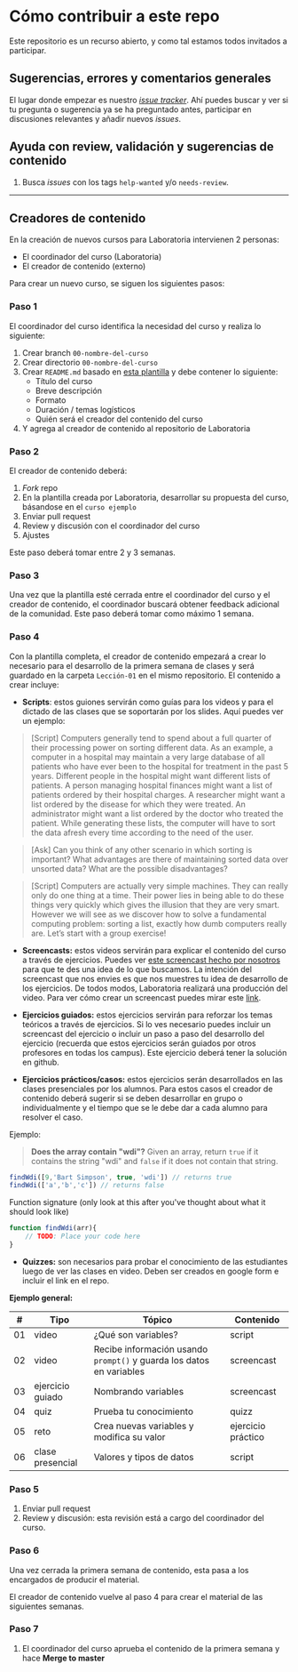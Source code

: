 # Cómo contribuir a este repo

Este repositorio es un recurso abierto, y como tal estamos todos invitados a
participar.

## Sugerencias, errores y comentarios generales

El lugar donde empezar es nuestro
[_issue tracker_](https://github.com/Laboratoria/curricula-js/issues). Ahí
puedes buscar y ver si tu pregunta o sugerencia ya se ha preguntado antes,
participar en discusiones relevantes y añadir nuevos _issues_.

## Ayuda con review, validación y sugerencias de contenido

1. Busca _issues_ con los tags `help-wanted` y/o `needs-review`.

***

## Creadores de contenido

En la creación de nuevos cursos para Laboratoria intervienen 2 personas:

- El coordinador del curso (Laboratoria)
- El creador de contenido (externo)

Para crear un nuevo curso, se siguen los siguientes pasos:

### Paso 1

El coordinador del curso identifica la necesidad del curso y realiza lo siguiente:

1. Crear branch `00-nombre-del-curso`
2. Crear directorio `00-nombre-del-curso`
3. Crear `README.md` basado en [esta plantilla](#) y debe contener lo siguiente:
	* Título del curso
	* Breve descripción
	* Formato
	* Duración / temas logísticos
	* Quién será el creador del contenido del curso
4. Y agrega al creador de contenido al repositorio de Laboratoria


### Paso 2

El creador de contenido deberá:

1. _Fork_ repo
2. En la plantilla creada por Laboratoria, desarrollar su propuesta del curso,
   básandose en el `curso ejemplo`
3. Enviar pull request
4. Review y discusión con el coordinador del curso
5. Ajustes

Este paso deberá tomar entre 2 y 3 semanas.


### Paso 3

Una vez que la plantilla esté cerrada entre el coordinador del curso y el
creador de contenido, el coordinador buscará obtener feedback adicional de la
comunidad. Este paso deberá tomar como máximo 1 semana.


### Paso 4

Con la plantilla completa, el creador de contenido empezará a crear lo necesario
para el desarrollo de la primera semana de clases y será guardado en la carpeta
`Lección-01` en el mismo repositorio. El contenido a crear incluye:

* **Scripts**: estos guiones servirán como guías para los videos y para el
dictado de las clases que se soportarán por los slides. Aquí puedes ver un
ejemplo:

> [Script] Computers generally tend to spend about a full quarter of their
processing power on sorting different data. As an example, a computer in a
hospital may maintain a very large database of all patients who have ever been
to the hospital for treatment in the past 5 years. Different people in the
hospital might want different lists of patients. A person managing hospital
finances might want a list of patients ordered by their hospital charges. A
researcher might want a list ordered by the disease for which they were treated.
An administrator might want a list ordered by the doctor who treated the
patient. While generating these lists, the computer will have to sort the data
afresh every time according to the need of the user.

> [Ask] Can you think of any other scenario in which sorting is important? What
advantages are there of maintaining sorted data over unsorted data? What are the
possible disadvantages?

>[Script] Computers are actually very simple machines. They can really only do
one thing at a time. Their power lies in being able to do these things very
quickly which gives the illusion that they are very smart. However we will see
as we discover how to solve a fundamental computing problem: sorting a list,
exactly how dumb computers really are. Let’s start with a group exercise!


* **Screencasts:** estos videos servirán para explicar el contenido del curso a
través de ejercicios. Puedes ver [este screencast hecho por nosotros](https://laboratoria.wistia.com/medias/tstcuensp9)
para que te des una idea de lo que buscamos. La intención del screencast que nos
envies es que nos muestres tu idea de desarrollo de los ejercicios. De todos
modos, Laboratoria realizará una producción del video. Para ver cómo crear un
screencast puedes mirar este [link](https://learn.onemonth.com/how-to-record-your-screen-and-make-a-video-tutorial-c6d37e78cf18).

* **Ejercicios guiados:** estos ejercicios servirán para reforzar los temas
teóricos a través de ejercicios. Si lo ves necesario puedes incluir un
screencast del ejercicio o incluir un paso a paso del desarrollo del ejercicio
(recuerda que estos ejercicios serán guiados por otros profesores en todas los
  campus). Este ejercicio deberá tener la solución en github.


* **Ejercicios prácticos/casos:** estos ejercicios serán desarrollados en las
clases presenciales por los alumnos. Para estos casos el creador de contenido
deberá sugerir si se deben desarrollar en grupo o individualmente y el tiempo
que se le debe dar a cada alumno para resolver el caso.

Ejemplo:

>**Does the array contain "wdi"?**
Given an array, return `true` if it contains the string "wdi" and `false` if it
does not contain that string.

```js
findWdi([9,'Bart Simpson', true, 'wdi']) // returns true
findWdi(['a','b','c']) // returns false
```

Function signature (only look at this after you've thought about what it should
look like)

```js
function findWdi(arr){
	// TODO: Place your code here
}
```
</details>


* **Quizzes:** son necesarios para probar el conocimiento de las estudiantes
luego de ver las clases en video. Deben ser creados en google form e incluir el
link en el repo.


**Ejemplo general:**

|  #  | Tipo  | Tópico | Contenido
| --- | ----- | ------ | ---------
|  01 | video | ¿Qué son variables? | script
|  02 | video | Recibe información usando `prompt()` y guarda los datos en variables | screencast
|  03 | ejercicio guiado | Nombrando variables | screencast
|  04 | quiz | Prueba tu conocimiento | quizz
|  05 | reto | Crea nuevas variables y modifica su valor | ejercicio práctico
|  06 | clase presencial | Valores y tipos de datos | script

### Paso 5

1. Enviar pull request
2. Review y discusión: esta revisión está a cargo del coordinador del curso.

### Paso 6

Una vez cerrada la primera semana de contenido, esta pasa a los encargados de
producir el material.

El creador de contenido vuelve al paso 4 para crear el material de las
siguientes semanas.


### Paso 7

1. El coordinador del curso aprueba el contenido de la primera semana y hace
**Merge to master**
